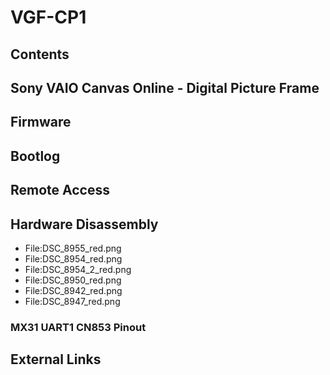 # VGF-CP1
## Contents
## Sony VAIO Canvas Online - Digital Picture Frame
## Firmware
## Bootlog
## Remote Access
## Hardware Disassembly
* File:DSC_8955_red.png
* File:DSC_8954_red.png
* File:DSC_8954_2_red.png
* File:DSC_8950_red.png
* File:DSC_8942_red.png
* File:DSC_8947_red.png
### **MX31 UART1 CN853 Pinout**
## External Links
